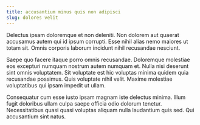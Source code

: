 ```yaml
---
title: accusantium minus quis non adipisci
slug: dolores velit
---
```


Delectus ipsam doloremque et non deleniti. Non dolorem aut quaerat accusamus autem qui id ipsum corrupti. Esse nihil alias nemo maiores ut totam sit. Omnis corporis laborum incidunt nihil recusandae nesciunt.

Saepe quo facere itaque porro omnis recusandae. Doloremque molestiae eos excepturi numquam nostrum autem numquam et. Nulla nisi deserunt sint omnis voluptatem. Sit voluptate est hic voluptas minima quidem quia recusandae possimus. Quis voluptate nihil velit. Maxime molestiae voluptatibus qui ipsam impedit ut ullam.

Consequatur cum esse iusto ipsam magnam iste delectus minima. Illum fugit doloribus ullam culpa saepe officia odio dolorum tenetur. Necessitatibus quasi quasi voluptas aliquam nulla laudantium quis sed. Qui accusantium sint natus.
